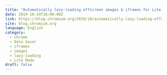 ```yaml
---
title: "Automatically lazy-loading offscreen images & iframes for Lite mode users"
date: 2019-10-24T16:00:00Z
link: https://blog.chromium.org/2019/10/automatically-lazy-loading-offscreen.html?utm_medium=RSS&utm_source=news.12bit.vn
site: blog.chromium.org
language: English
category:
  - chrome
  - Data Saver
  - iframes
  - images
  - lazy-loading
  - Lite Mode
draft: false
---
```

